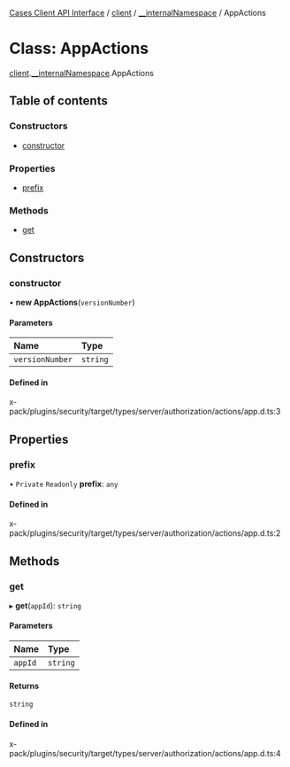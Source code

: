 [Cases Client API Interface](../README.md) / [client](../modules/client.md) / [\_\_internalNamespace](../modules/client.__internalNamespace.md) / AppActions

# Class: AppActions

[client](../modules/client.md).[__internalNamespace](../modules/client.__internalNamespace.md).AppActions

## Table of contents

### Constructors

- [constructor](client.__internalNamespace.AppActions.md#constructor)

### Properties

- [prefix](client.__internalNamespace.AppActions.md#prefix)

### Methods

- [get](client.__internalNamespace.AppActions.md#get)

## Constructors

### constructor

• **new AppActions**(`versionNumber`)

#### Parameters

| Name | Type |
| :------ | :------ |
| `versionNumber` | `string` |

#### Defined in

x-pack/plugins/security/target/types/server/authorization/actions/app.d.ts:3

## Properties

### prefix

• `Private` `Readonly` **prefix**: `any`

#### Defined in

x-pack/plugins/security/target/types/server/authorization/actions/app.d.ts:2

## Methods

### get

▸ **get**(`appId`): `string`

#### Parameters

| Name | Type |
| :------ | :------ |
| `appId` | `string` |

#### Returns

`string`

#### Defined in

x-pack/plugins/security/target/types/server/authorization/actions/app.d.ts:4
